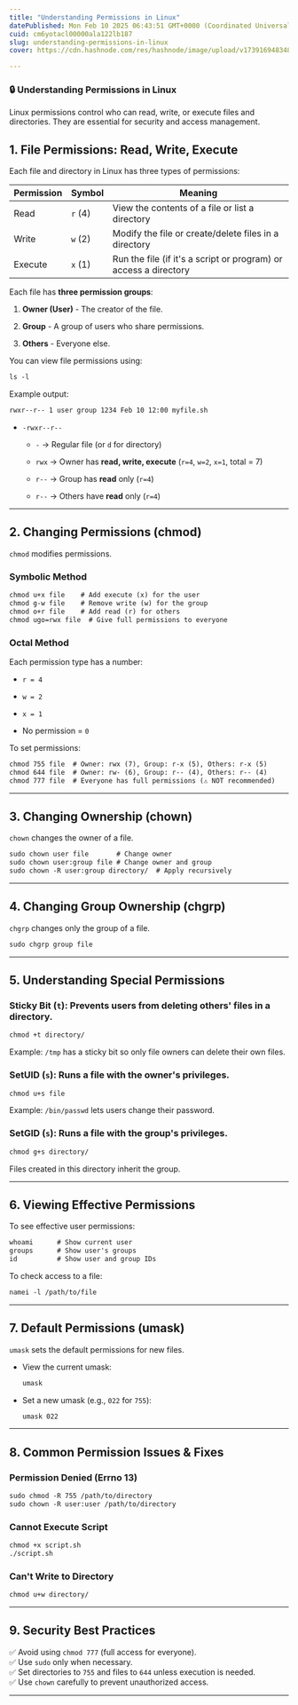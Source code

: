 ```yaml
---
title: "Understanding Permissions in Linux"
datePublished: Mon Feb 10 2025 06:43:51 GMT+0000 (Coordinated Universal Time)
cuid: cm6yotacl00000ala122lb187
slug: understanding-permissions-in-linux
cover: https://cdn.hashnode.com/res/hashnode/image/upload/v1739169483484/351d4748-5a7f-411b-a307-1f42461f3236.jpeg

---
```


### 🔒 **Understanding Permissions in Linux**

Linux permissions control who can read, write, or execute files and directories. They are essential for security and access management.

## **1\. File Permissions: Read, Write, Execute**

Each file and directory in Linux has three types of permissions:

| Permission | Symbol | Meaning |
| --- | --- | --- |
| Read | `r` (4) | View the contents of a file or list a directory |
| Write | `w` (2) | Modify the file or create/delete files in a directory |
| Execute | `x` (1) | Run the file (if it's a script or program) or access a directory |

Each file has **three permission groups**:

1. **Owner (User)** - The creator of the file.
    
2. **Group** - A group of users who share permissions.
    
3. **Others** - Everyone else.
    

You can view file permissions using:

```xml
ls -l
```

Example output:

```xml
rwxr--r-- 1 user group 1234 Feb 10 12:00 myfile.sh
```

* `-rwxr--r--`
    
    * `-` → Regular file (or `d` for directory)
        
    * `rwx` → Owner has **read, write, execute** (`r=4`, `w=2`, `x=1`, total = 7)
        
    * `r--` → Group has **read** only (`r=4`)
        
    * `r--` → Others have **read** only (`r=4`)
        

---

## **2\. Changing Permissions (chmod)**

`chmod` modifies permissions.

### **Symbolic Method**

```xml
chmod u+x file    # Add execute (x) for the user
chmod g-w file    # Remove write (w) for the group
chmod o+r file    # Add read (r) for others
chmod ugo=rwx file  # Give full permissions to everyone
```

### **Octal Method**

Each permission type has a number:

* `r = 4`
    
* `w = 2`
    
* `x = 1`
    
* No permission = `0`
    

To set permissions:

```xml
chmod 755 file  # Owner: rwx (7), Group: r-x (5), Others: r-x (5)
chmod 644 file  # Owner: rw- (6), Group: r-- (4), Others: r-- (4)
chmod 777 file  # Everyone has full permissions (⚠️ NOT recommended)
```

---

## **3\. Changing Ownership (chown)**

`chown` changes the owner of a file.

```xml
sudo chown user file       # Change owner
sudo chown user:group file # Change owner and group
sudo chown -R user:group directory/  # Apply recursively
```

---

## **4\. Changing Group Ownership (chgrp)**

`chgrp` changes only the group of a file.

```xml
sudo chgrp group file
```

---

## **5\. Understanding Special Permissions**

### **Sticky Bit (**`t`): Prevents users from deleting others' files in a directory.

```xml
chmod +t directory/
```

Example: `/tmp` has a sticky bit so only file owners can delete their own files.

### **SetUID (**`s`): Runs a file with the owner's privileges.

```xml
chmod u+s file
```

Example: `/bin/passwd` lets users change their password.

### **SetGID (**`s`): Runs a file with the group's privileges.

```xml
chmod g+s directory/
```

Files created in this directory inherit the group.

---

## **6\. Viewing Effective Permissions**

To see effective user permissions:

```xml
whoami      # Show current user
groups      # Show user's groups
id          # Show user and group IDs
```

To check access to a file:

```xml
namei -l /path/to/file
```

---

## **7\. Default Permissions (umask)**

`umask` sets the default permissions for new files.

* View the current umask:
    
    ```xml
    umask
    ```
    
* Set a new umask (e.g., `022` for `755`):
    
    ```xml
    umask 022
    ```
    

---

## **8\. Common Permission Issues & Fixes**

### **Permission Denied (Errno 13)**

```xml
sudo chmod -R 755 /path/to/directory
sudo chown -R user:user /path/to/directory
```

### **Cannot Execute Script**

```xml
chmod +x script.sh
./script.sh
```

### **Can't Write to Directory**

```xml
chmod u+w directory/
```

---

## **9\. Security Best Practices**

✅ Avoid using `chmod 777` (full access for everyone).  
✅ Use `sudo` only when necessary.  
✅ Set directories to `755` and files to `644` unless execution is needed.  
✅ Use `chown` carefully to prevent unauthorized access.

---